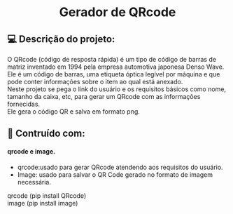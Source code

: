 <h1 align="center"> Gerador de QRcode </h1>

## :computer: Descrição do projeto:

O QRcode (código de resposta rápida) é um tipo de código de barras de matriz inventado em 1994 pela empresa automotiva japonesa Denso Wave.<br>
Ele é um código de barras, uma etiqueta óptica legível por máquina e que pode conter informações sobre o item ao qual está anexado.<br>
Neste projeto se pega o link do usuário e os requisitos básicos como nome, tamanho da caixa, etc, para gerar um QRcode com as informações fornecidas.<br>
Ele gera o código QR e salva em formato png.


## :wrench:  Contruído com:
#### qrcode e image.
- qrcode:usado para gerar QRcode atendendo aos requisitos do usuário.
- Image: usado para salvar o QR Code gerado no formato de imagem necessária.

qrcode  (pip  install QRcode)<br>
image (pip  install image)
